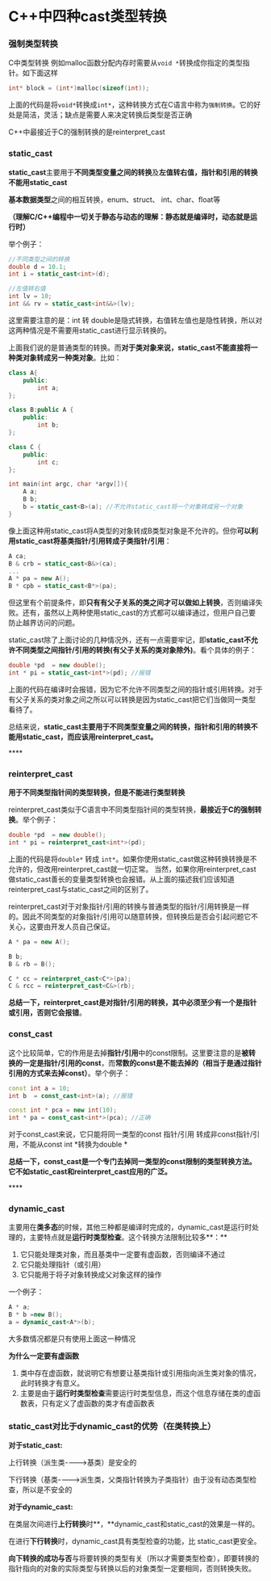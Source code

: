 # C++中四种cast类型转换

### 强制类型转换

C中类型转换 例如malloc函数分配内存时需要从`void *`转换成你指定的类型指针。如下面这样

```cpp
int* block = (int*)malloc(sizeof(int));
```

上面的代码是将`void*`转换成`int*`，这种转换方式在C语言中称为`强制转换`。它的好处是简洁，灵活；缺点是需要人来决定转换后类型是否正确

C++中最接近于C的强制转换的是reinterpret\_cast

### static\_cast

**static\_cast**主要用于**不同类型变量之间的转换**及**左值转右值，指针和引用的转换不能用static\_cast**

**基本数据类型**之间的相互转换，enum、struct、 int、char、float等

**（理解C/C++编程中一切关于静态与动态的理解：静态就是编译时，动态就是运行时）**

举个例子：

```cpp
//不同类型之间的转换
double d = 10.1;
int i = static_cast<int>(d);

//左值转右值
int lv = 10;
int && rv = static_cast<int&&>(lv);
```

这里需要注意的是：int 转 double是隐式转换，右值转左值也是隐性转换，所以对这两种情况是不需要用static\_cast进行显示转换的。

上面我们说的是普通类型的转换。而**对于类对象来说，static\_cast不能直接将一种类对象转成另一种类对象**。比如：

```cpp
class A{
    public:
        int a;
};

class B:public A {
    public:
        int b;
};

class C {
    public:
        int c;
};

int main(int argc, char *argv[]){
    A a;
    B b;
    b = static_cast<B>(a); //不允许static_cast将一个对象转成另一个对象
}
```

像上面这种用static\_cast将A类型的对象转成B类型对象是不允许的。但你**可以利用static\_cast将基类指针/引用转成子类指针/引用**：

```cpp
A ca;
B & crb = static_cast<B&>(ca);
...
A * pa = new A();
B * cpb = static_cast<B*>(pa);
```

但这里有个前提条件，即**只有有父子关系的类之间才可以做如上转换**，否则编译失败。还有，虽然以上两种使用static\_cast的方式都可以编译通过，但用户自己要防止越界访问的问题。

static\_cast除了上面讨论的几种情况外，还有一点需要牢记，即**static\_cast不允许不同类型之间指针/引用的转换\(有父子关系的类对象除外\)**。看个具体的例子：

```cpp
double *pd  = new double();
int * pi = static_cast<int*>(pd); //报错
```

上面的代码在编译时会报错，因为它不允许不同类型之间的指针或引用转换。对于有父子关系的类对象之间之所以可以转换是因为static\_cast把它们当做同一类型看待了。

总结来说，**static\_cast主要用于不同类型变量之间的转换，指针和引用的转换不能用static\_cast，而应该用reinterpret\_cast。**

\*\*\*\*

### reinterpret\_cast

**用于不同类型指针间的类型转换，但是不能进行类型转换**

reinterpret\_cast类似于C语言中不同类型指针间的类型转换，**最接近于C的强制转换**。举个例子：

```cpp
double *pd  = new double();
int * pi = reinterpret_cast<int*>(pd);
```

上面的代码是将`double*` 转成 `int*`。如果你使用static\_cast做这种转换转换是不允许的，但改用reinterpret\_cast就一切正常。 当然，如果你用reinterpret\_cast做static\_cast善长的变量类型转换也会报错。从上面的描述我们应该知道reinterpret\_cast与static\_cast之间的区别了。

reinterpret\_cast对于对象指针/引用的转换与普通类型的指针/引用转换是一样的。因此不同类型的对象指针/引用可以随意转换，但转换后是否会引起问题它不关心，这要由开发人员自己保证。

```cpp
A * pa = new A();

B b;
B & rb = B();

C * cc = reinterpret_cast<C*>(pa);
C & rcc = reinterpret_cast<C&>(rb);
```

**总结一下，reinterpret\_cast是对指针/引用的转换，其中必须至少有一个是指针或引用，否则它会报错**。



### const\_cast

这个比较简单，它的作用是去掉**指针/引用**中的const限制。这里要注意的是**被转换的一定是指针/引用的const**，而**常数的const是不能去掉的（相当于是通过指针引用的方式来去掉const）**。举个例子：

```cpp
const int a = 10;
int b  = const_cast<int>(a); //报错
```

```cpp
const int * pca = new int(10);
int * pa = const_cast<int*>(pca); //正确
```

对于const\_cast来说，它只能将同一类型的const 指针/引用 转成非const指针/引用，不能从const int \*转换为double \*

**总结一下，const\_cast是一个专门去掉同一类型的const限制的类型转换方法。它不如static\_cast和reinterpret\_cast应用的广泛。**

\*\*\*\*

### dynamic\_cast

主要用在**类多态**的时候，其他三种都是编译时完成的，dynamic\_cast是运行时处理的，主要特点就是**运行时类型检查**。这个转换方法限制比较多**：**

1. 它只能处理类对象，而且基类中一定要有虚函数，否则编译不通过
2. 它只能处理指针（或引用）
3. 它只能用于将子对象转换成父对象这样的操作

一个例子：

```cpp
A * a;
B * b =new B();
a = dynamic_cast<A*>(b);
```

大多数情况都是只有使用上面这一种情况

**为什么一定要有虚函数**

1. 类中存在虚函数，就说明它有想要让基类指针或引用指向派生类对象的情况，此时转换才有意义。 
2. 主要是由于**运行时类型检查**需要运行时类型信息，而这个信息存储在类的虚函数表，只有定义了虚函数的类才有虚函数表

### **static\_cast对比于dynamic\_cast的优势（在类转换上）**

**对于static\_cast:**

上行转换（派生类----&gt;基类）是安全的

下行转换（基类----&gt;派生类，父类指针转换为子类指针）由于没有动态类型检查，所以是不安全的

**对于dynamic\_cast:**

在类层次间进行**上行转换**时**，**dynamic\_cast和static\_cast的效果是一样的。

在进行**下行转换**时，dynamic\_cast具有类型检查的功能，比 static\_cast更安全。

**向下转换的成功与否**与将要转换的类型有关（所以才需要类型检查），即要转换的指针指向的对象的实际类型与转换以后的对象类型一定要相同，否则转换失败。

